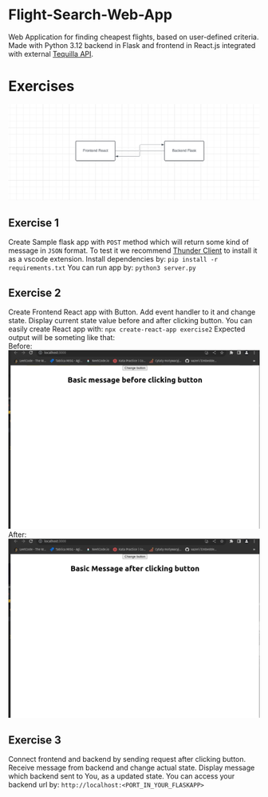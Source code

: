 #  Flight-Search-Web-App

Web Application for finding cheapest flights, based on user-defined criteria. Made with Python 3.12 backend in Flask and frontend in React.js integrated with external [Tequilla API](https://www.google.com/url?sa=t&rct=j&q=&esrc=s&source=web&cd=&ved=2ahUKEwj6kNT7jJSFAxXwcvEDHXhJArcQFnoECA8QAQ&url=https%3A%2F%2Ftequila.kiwi.com%2F&usg=AOvVaw0cgCMmCdXi_Q61rVhtC__G&opi=89978449).

  

#  Exercises

![chart](https://raw.githubusercontent.com/Hampter-wojkur/Flight-Search-Web-App/exercises/screenshots/chart.png)

## Exercise 1
Create Sample flask app with `POST` method which will return some kind of message in `JSON` format. 
To test it we recommend [Thunder Client](https://www.thunderclient.com/) to install it as a vscode extension. 
Install dependencies by: 
`pip install -r requirements.txt`
You can run app by: 
`python3 server.py`
## Exercise 2
Create Frontend React app with Button. 
Add event handler to it and change state. 
Display current state value before and after clicking button. 
You can easily create React app with: 
`npx create-react-app exercise2`
Expected output will be someting like that:</br>
Before:
![before](https://raw.githubusercontent.com/Hampter-wojkur/Flight-Search-Web-App/exercises/screenshots/before.png)
After:
![after](https://raw.githubusercontent.com/Hampter-wojkur/Flight-Search-Web-App/exercises/screenshots/after.png)
## Exercise 3
Connect frontend and backend by sending request after clicking button. 
Receive message from backend and change actual state. 
Display message which backend sent to You, as a updated state. 
You can access your backend url by:
`http://localhost:<PORT_IN_YOUR_FLASKAPP>`

